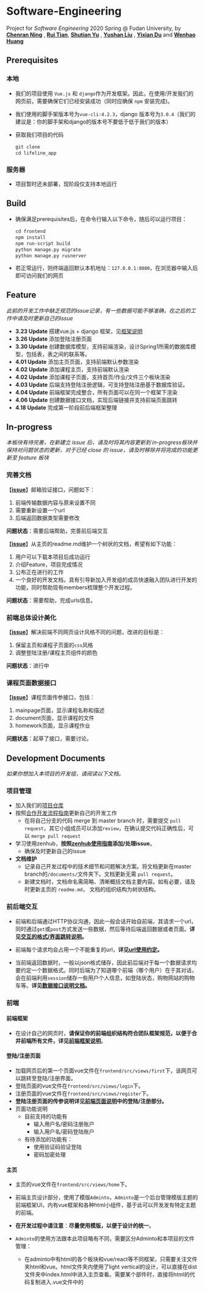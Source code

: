 # Software-Engineering

 Project for *Software Engineering* 2020 Spring @ Fudan University, by [**Chenran Ning**](< https://github.com/chty627 >) , [**Rui Tian**](<https://github.com/Stephyuka>), [**Shutian Yu**](<https://github.com/ystttttt>) , [**Yushan Liu**](<https://github.com/613lys>) , [**Yixian Du**](<https://github.com/Riki-Du>) and [**Wenhao Huang**](<https://github.com/EZ-hwh>)



## Prerequisites

### 本地

- 我们的项目使用 `Vue.js` 和 `django`作为开发框架。因此，在使用/开发我们的网页前，需要确保它们已经安装成功（同时应确保 `npm` 安装完成)。

- 我们使用的脚手架版本号为`vue-cli:4.2.3`，django 版本号为`3.0.4`（我们的建议是：你的脚手架和django的版本号不要低于低于我们的版本）

- 获取我们项目的代码

  ```shell
  git clone
  cd lifeline_app
  ```

### 服务器

- 项目暂时还未部署，现阶段仅支持本地运行



## Build

- 确保满足prerequisites后，在命令行输入以下命令，随后可以运行项目：

  ```shell
  cd frontend
  npm install
  npm run-script build
  python manage.py migrate
  python manage.py rusnerver
  ```

- 若正常运行，则终端返回默认本机地址：`127.0.0.1:8080`，在浏览器中输入后即可访问我们的网页



## Feature

*此前的开发工作中缺乏规范的issue记录，有一些数据可能不够准确，在之后的工作中请及时更新自己的issue*

- **3.23 Update** 搭建vue.js + django 框架，见[框架说明](documents/项目框架.md)
- **3.26 Update** 添加登陆注册页面
- **3.30 Update** 创建数据库模型，支持前端渲染，设计Spring1所需的数据库模型，包括表，表之间的联系等。
- **4.01 Update** 添加主页页面，支持前端默认参数渲染
- **4.02 Update** 添加课程主页，支持前端默认渲染
- **4.02 Update** 添加课程子页面，支持首页/作业/文件三个板块渲染
- **4.03 Update** 后端支持登陆注册逻辑，可支持登陆注册基于数据库验证。
- **4.04 Update** 前端框架完成整合，所有页面可以在同一个框架下渲染
- **4.06 Update** 创建数据接口文档，实现后端链接并支持前端页面跳转
- **4.18 Update** 完成第一阶段前后端框架整理



## In-progress

*本板块有待完善，在新建立 issue 后，请及时将其内容更新到 in-progress板块并保持对问题状态的更新，对于已经 close 的 issue，请及时移除并将完成的功能更新至 feature 板块*



### 完善文档

【[**issue**](https://github.com/EZ-hwh/Software-Engineering/issues/45)】邮箱验证接口，问题如下：

1. 前端传输数据内容与原来设置不同
2. 需要重新设置一个url
3. 后端返回数据类型需要修改

**问题状态**：需要后端帮助，完善前后端交互

【[**issue**](https://github.com/EZ-hwh/Software-Engineering/issues/35)】从主页的readme.md维护一个树状的文档，希望有如下功能：

1. 用户可以下载本项目后成功运行
2. 介绍Feature，项目完成情况
3. 公布正在进行的工作
4. 一个良好的开发文档，具有引导新加入开发组的成员快速融入团队进行开发的功能，同时帮助现有members梳理整个开发过程。

**问题状态**：需要帮助，完成urls信息。


### 前端总体设计美化

【[**issue**](https://github.com/EZ-hwh/Software-Engineering/issues/36)】解决前端不同网页设计风格不同的问题，改进的目标是：

1. 保留主页和课程子页面的`css`风格
2. 调整登陆注册/课程主页组件的颜色

**问题状态**：进行中


### 课程页面数据接口

【[**issue**](https://github.com/EZ-hwh/Software-Engineering/issues/42)】课程页面传参接口，包括：

1. mainpage页面，显示课程名称和描述
2. document页面，显示课程的文件
3. homework页面，显示课程作业

**问题状态**：起草了接口，需要讨论。


## Development Documents

*如果你想加入本项目的开发组，请阅读以下文档。*



### 项目管理

- 加入我们的[项目仓库](https://github.com/EZ-hwh/Software-Engineering)
- 按照[合作开发流程指南](documents/开发流程.md)更新自己的开发工作
  - 在将自己分支的代码 merge 到 master branch 时，需要提交 `pull request`，其它小组成员可以添加`review`，在确认提交代码正确性后，可以 `merge pull request`
- 学习使用zenhub，**按照[zenhub使用指南](documents/zenhub指南.md)添加/处理issue**。
  - 确保及时更新自己的issue
- **文档维护**
  - 记录自己开发过程中的技术细节和问题解决方案。将文档更新在master branch的`/documents/`文件夹下。文档更新无需 `pull request`。
  - 新建文档时，文档命名需简略、清晰概括文档主要内容。如有必要，请及时更新主页的 `readme.md`， 文档的组织结构为树状结构。



### 前后端交互

- 前端和后端通过HTTP协议沟通，因此一般会话开始自前端，其请求一个url，同时通过`get`或`post`方式发送一些数据，然后等待后端返回数据或者页面。**详见[交互的格式/界面跳转说明](documents/前后端数据交互格式&界面转跳说明.md)。**

- 前端每个请求均会占用一个不能重复的url，**详见[url使用约定](documents/url接口.md)。**

- 当前端返回数据时，一般以json格式储存，因此前后端对于每一个数据请求均要约定一个数据格式。同时后端为了知道哪个前端（哪个用户）在于其对话，会在前端利用`session`储存一些用户个人信息，如登陆状态，购物网站的购物车等。**详见[数据接口说明文档](documents/数据接口.md)。**



### 前端

#### 前端框架

- 在设计自己的网页时，**请保证你的前端组织结构符合团队框架规范，以便于合并前端所有文件，详见[前端框架说明](documents/前端结构文档.md)**。



#### 登陆/注册页面

- 加载网页后的第一个页面vue文件在`frontend/src/views/first`下，该网页可以跳转至登陆/注册界面。
- 登陆页面的vue文件在`frontend/src/views/login`下。
- 注册页面的vue文件在`frontend/src/views/register`下。
- **登陆注册页面的传参说明详见[前端页面说明](documents/前端各页面说明.md)中的登陆/注册部分。**
- 页面功能说明
  - 目前支持的功能有
    - 输入用户名/密码注册账户
    - 输入用户名/密码登陆账户
  - 有待添加的功能有：
    - 使用验证码验证登陆
    - 密码加密处理



#### 主页

- 主页的vue文件在`frontend/src/views/home`下。

- 前端主页设计部分，使用了模版`Adminto`，`Adminto`是一个后台管理模版主题的前端框架UI，内有vue框架和各种html小组件，基于此可以开发发有特定主题的前端。
- **在开发过程中请注意**：**尽量使用模版，以便于设计的统一**。
- `Adminto`的使用方法跟本此项目略有不同，需要区分Adminto和本项目的文件管理：
  - 在adminto中有html的各个板块和vue/react等不同框架，只需要关注文件夹html和vue。html文件夹内使用了light vertical的设计，可以直接在dist文件夹中index.html中进入主页查看。需要某个部件时，直接将html的代码复制进入.vue文件中的<template>板块中，或者建立新的部件（如果有传参建议新建部件）。
  - component/home.vue是主页的显示部分。查看其中的html template可以看到<layout>部分，这个是页面的顶部和底部的两栏，需要时可以按同样方法接进去。
    component/calendar.vue和todolist.vue是主页的小部件，传参时需要通过这些文件进行。
  - **如何安装`Adminto`详见[前端模版说明](documents/前端模版.md)。**



#### 课程主页

- 课程主页的vue文件在`frontend/src/views/lessons`下。
- 网页设计主要使用`svg`，在后端传入数据之后可以相应地加载全部课程，**详见[前端页面说明](documents/前端各页面说明.md)中的课程主页部分。**
- 页面功能说明
  - 目前支持的功能有：
    - 可根据传入参数显示最多10门课程
  - 有待添加的功能有：
    - 课程预览时的动态效果
    - 根据学期分类对课程进行展示



#### 课程页面

- 课程页面的vue文件在`frontend/src/views/SingleCourse`下。
- **课程页面的技术细节详见[前端页面说明](documents/前端各页面说明.md)中的课程页面部分。**
- 页面功能说明
  - 主页：介绍课程内容和教师组织结构
  - 文件：发放PPT/作业
  - 作业：同学提交作业



### 后端

- **数据库模型**：我们现阶段的模型可由**ER图**描述如下，详见[数据库模型文档](documents/数据库模型.md)

  <img src="./documents/png/ER.jpg" style="zoom:60%;" />



### Reference & Tips
*以下是开发过程中参考的blog和开发成员自己写的tips*

- [pycharm小技巧](https://www.zhihu.com/question/37787004)

- [svg动画效果实例教程](https://www.html5tricks.com/18-svg-animations.html)



### 会议记录

- **Sprint1会议**：[会议记录](documents/Sprint1会议.md)



### 开发感想

 [Yixian Du](documents/工作记录-Du.md) 





